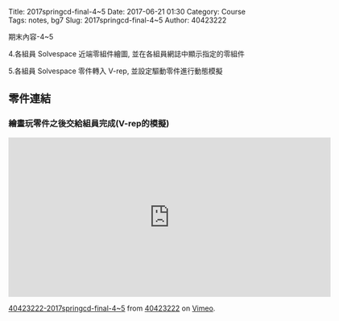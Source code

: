 Title: 2017springcd-final-4~5
Date: 2017-06-21 01:30
Category: Course
Tags: notes, bg7
Slug: 2017springcd-final-4~5
Author: 40423222

期末內容-4~5

<!-- PELICAN_END_SUMMARY -->

4.各組員 Solvespace 近端零組件繪圖, 並在各組員網誌中顯示指定的零組件

5.各組員 Solvespace 零件轉入 V-rep, 並設定驅動零件進行動態模擬

## <a herf="https://cad.onshape.com/documents/cf507b96e7c271e8c87cf557/w/1b52e29c6835a06bb0bc5287/e/be08f4e14664ee2e0e4f9d3e">零件連結</a>

### 繪畫玩零件之後交給組員完成(V-rep的模擬)

<iframe src="https://player.vimeo.com/video/222437354" width="640" height="317" frameborder="0" webkitallowfullscreen mozallowfullscreen allowfullscreen></iframe>
<p><a href="https://vimeo.com/222437354">40423222-2017springcd-final-4~5</a> from <a href="https://vimeo.com/user57795652">40423222</a> on <a href="https://vimeo.com">Vimeo</a>.</p>